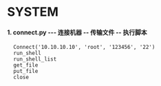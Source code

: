 #   SYSTEM
####  1.  connect.py --- 连接机器 -- 传输文件 -- 执行脚本
```
  Connect('10.10.10.10', 'root', '123456', '22')
  run_shell
  run_shell_list
  get_file
  put_file
  close
```
